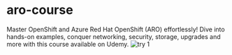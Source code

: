 # aro-course
Master OpenShift and Azure Red Hat OpenShift (ARO) effortlessly! Dive into hands-on examples, conquer networking, security, storage, upgrades and more with this course available on Udemy. 
![try 1](https://github.com/AndreiBarbu95/aro-course/assets/117741767/ead2bedf-1722-42e5-a850-353ee06954ec)
